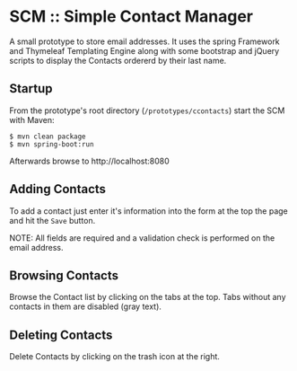 # SCM :: Simple Contact Manager

A small prototype to store email addresses. It uses the spring Framework and
Thymeleaf Templating Engine along with some bootstrap and jQuery scripts to
display the Contacts ordererd by their last name.

## Startup

From the prototype's root directory (`/prototypes/ccontacts`) start the SCM
with Maven:

```Shell
$ mvn clean package
$ mvn spring-boot:run
```

Afterwards browse to http://localhost:8080

## Adding Contacts

To add a contact just enter it's information into the form at the top the page 
and hit the `Save` button.

NOTE: All fields are required and a validation check is performed on the email address.

## Browsing Contacts

Browse the Contact list by clicking on the tabs at the top. Tabs without any 
contacts in them are disabled (gray text).

## Deleting Contacts

Delete Contacts by clicking on the trash icon at the right.
